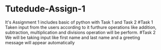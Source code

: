 # Tutedude-Assign-1
It's Assignment 1 includes basic of python with Task 1 and Task 2
#Task 1
Taken input from the users according to it furthure operations like addition, subtraction, multiplication and divisions operation will be perform.
#Task 2
We will be taking input like first name and last name and a greeting message will appear automatically
